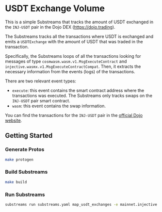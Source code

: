 # USDT Exchange Volume

This is a simple Substreams that tracks the amount of USDT exchanged in the `INJ-USDT` pair in the Dojo DEX (https://dojo.trading).

The Substreams tracks all the transactions where USDT is exchanged and emits a `USDTExchange` with the amount of USDT that was traded in the transaction.

Specifically, the Substreams loops of all the transactions looking for messages of type `cosmwasm.wasm.v1.MsgExecuteContract` and `injective.wasmx.v1.MsgExecuteContractCompat`. Then, it extracts the necessary information from the events (logs) of the transactions.

There are two relevant event types:
- `execute`: this event contains the smart contract address where the transactions was executed. The Substreams only tracks swaps on the `INJ-USDT` pair smart contract.
- `wasm`: this event contains the swap information.

You can find the transactions for the `INJ-USDT` pair in the [official Dojo website](https://dojo.trading/pairs/inj1h0mpv48ctcsmydymh2hnkal7hla5gl4gftemqv).

## Getting Started

### Generate Protos
```bash
make protogen
```

### Build Substreams
```bash
make build
```

### Run Substreams
```bash
substreams run substreams.yaml map_usdt_exchanges -e mainnet.injective.streamingfast.io:443 --start-block=69746551 --stop-block=+20
```